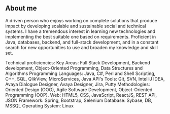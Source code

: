 

## About me

A driven person who enjoys working on complete solutions that produce impact by developing scalable and sustainable social and technical systems. I have a tremendous interest in learning new technologies and implementing the best suitable one based on requirements. Proficient in Java, databases, backend, and full-stack development, and in a constant search for new opportunities to use and broaden my knowledge and skill set.



Technical proficiencies:
Key Areas: Full Stack Development, Backend development, Object-Oriented Programming, Data Structures and Algorithms
Programming Languages: Java, C#, Perl and Shell Scripting, C++, SQL, QlikView, MicroServices, Java API's
Tools: Git, SVN, IntelliJ IDEA, Avaya Dialogue Designer, Avaya Designer, Jira, Putty
Methodologies: Oriented Design (OOO), Agile Software Development, Object-Oriented Programming (OOP).
Web: HTML5, CSS, JavaScript, ReactJS, REST API, JSON
Framework: Spring, Bootstrap, Selenium
Database: Sybase, DB, MSSQL
Operating System: Linux
<!--
**sana-h-pathan/sana-h-pathan** is a ✨ _special_ ✨ repository because its `README.md` (this file) appears on your GitHub profile.

Here are some ideas to get you started:

- 🔭 I’m currently working on ...
- 🌱 I’m currently learning ...
- 👯 I’m looking to collaborate on ...
- 🤔 I’m looking for help with ...
- 💬 Ask me about ...
- 📫 How to reach me: ...
- 😄 Pronouns: ...
- ⚡ Fun fact: ...
-->
